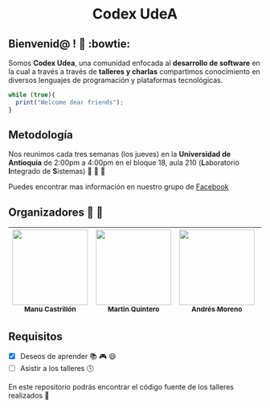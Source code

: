 <h1 align="center">Codex UdeA</h1>

## Bienvenid@ ! :clap: :bowtie:

Somos **Codex Udea**, una comunidad enfocada al **desarrollo de software** en la cual a través a través de **talleres y charlas** compartimos conocimiento en diversos lenguajes de programación y plataformas tecnológicas.

```javascript
while (true){
  print("Welcome dear friends");
}
```

## Metodología

Nos reunimos cada tres semanas (los jueves) en la **Universidad de Antioquia** de 2:00pm a 4:00pm en el bloque 18, aula 210 (**L**aboratorio **I**ntegrado de **S**istemas) :punch: :punch: :punch:

Puedes encontrar mas información en nuestro grupo de [Facebook][face]

## Organizadores :boy: :woman:

| [<img src="https://avatars2.githubusercontent.com/u/10585946?s=460&v=4" width="150px"></br><sub>Manu Castrillón</sub>](https://github.com/ManuCastrillonM) | [<img src="https://avatars2.githubusercontent.com/u/10585976?s=460&v=4" width="150px"></br><sub>Martin Quintero</sub>](https://github.com/martineliasq) | [<img src="https://avatars2.githubusercontent.com/u/18253264?s=460&v=4" width="150px"></br><sub>Andrés Moreno</sub>](https://github.com/andres-morenog) | [<img src="https://avatars1.githubusercontent.com/u/19578435?s=460&v=4" width="150px"></br><sub>Angélica Arroyave</sub>](https://github.com/https://github.com/am9805) |
|---|---|---|---|

## Requisitos

- [x] Deseos de aprender :books: :video_game: :smile:
- [ ] Asistir a los talleres :clock4:

En este repositorio podrás encontrar el código fuente de los talleres realizados :punch:

[face]:https://www.facebook.com/groups/udeakodexx/
